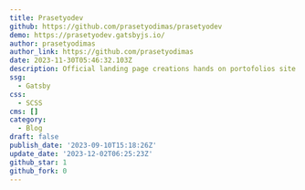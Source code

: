 ```yaml
---
title: Prasetyodev
github: https://github.com/prasetyodimas/prasetyodev
demo: https://prasetyodev.gatsbyjs.io/
author: prasetyodimas
author_link: https://github.com/prasetyodimas
date: 2023-11-30T05:46:32.103Z
description: Official landing page creations hands on portofolios site & blog site.
ssg:
  - Gatsby
css:
  - SCSS
cms: []
category:
  - Blog
draft: false
publish_date: '2023-09-10T15:18:26Z'
update_date: '2023-12-02T06:25:23Z'
github_star: 1
github_fork: 0
---
```


